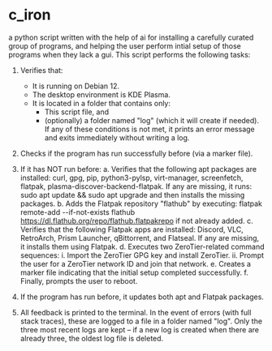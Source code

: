 # c_iron
a python script written with the help of ai for installing a carefully curated group of programs, and helping the user perform intial setup of those programs when they lack a gui.
This script performs the following tasks:

1. Verifies that:
   - It is running on Debian 12.
   - The desktop environment is KDE Plasma.
   - It is located in a folder that contains only:
       - This script file, and
       - (optionally) a folder named "log" (which it will create if needed).
   If any of these conditions is not met, it prints an error message and exits immediately without writing a log.

2. Checks if the program has run successfully before (via a marker file).

3. If it has NOT run before:
   a. Verifies that the following apt packages are installed:
         curl, gpg, pip, python3-pylsp, virt-manager, screenfetch, flatpak, plasma-discover-backend-flatpak.
      If any are missing, it runs:
         sudo apt update && sudo apt upgrade
      and then installs the missing packages.
   b. Adds the Flatpak repository "flathub" by executing:
         flatpak remote-add --if-not-exists flathub https://dl.flathub.org/repo/flathub.flatpakrepo
      if not already added.
   c. Verifies that the following Flatpak apps are installed:
         Discord, VLC, RetroArch, Prism Launcher, qBittorrent, and Flatseal.
      If any are missing, it installs them using Flatpak.
   d. Executes two ZeroTier-related command sequences:
         i.  Import the ZeroTier GPG key and install ZeroTier.
         ii. Prompt the user for a ZeroTier network ID and join that network.
   e. Creates a marker file indicating that the initial setup completed successfully.
   f. Finally, prompts the user to reboot.

4. If the program has run before, it updates both apt and Flatpak packages.

5. All feedback is printed to the terminal. In the event of errors (with full stack traces), these are logged to a file in a folder named "log". Only the three most recent logs are kept – if a new log is created when there are already three, the oldest log file is deleted.
